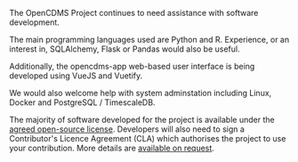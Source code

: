 The OpenCDMS Project continues to need assistance with software development.

The main programming languages used are Python and R.
Experience, or an interest in, SQLAlchemy, Flask or Pandas would also be useful.

Additionally, the opencdms-app web-based user interface is being developed using VueJS and Vuetify.

We would also welcome help with system adminstation including Linux, Docker and PostgreSQL / TimescaleDB.

The majority of software developed for the project is available under the [agreed open-source license](/about/license). Developers will also need to sign a Contributor's Licence Agreement (CLA) which authorises the project to use your contribution. More details are [available on request](/about/contact).
